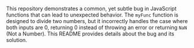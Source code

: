 This repository demonstrates a common, yet subtle bug in JavaScript functions that can lead to unexpected behavior. The `myFunc` function is designed to divide two numbers, but it incorrectly handles the case where both inputs are 0, returning 0 instead of throwing an error or returning `NaN` (Not a Number). This README provides details about the bug and its solution.